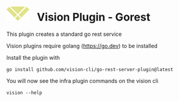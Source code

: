 # ![logo](./images/vision-logo.svg "Vision") &nbsp; Vision Plugin - Gorest

This plugin creates a standard go rest service

Vision plugins require golang (https://go.dev) to be installed

Install the plugin with

```
go install github.com/vision-cli/go-rest-server-plugin@latest
```

You will now see the infra plugin commands on the vision cli

```
vision --help
```
